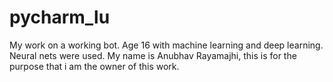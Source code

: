 # pycharm_lu
My work on a working bot. Age 16 with machine learning and deep learning. Neural nets were used.
My name is Anubhav Rayamajhi, this is for the purpose that i am the owner of this work.
